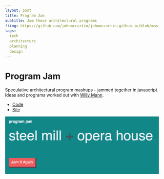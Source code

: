```yaml
---
layout: post
title: Program Jam
subtitle: Jam those architectural programs
ftimg: https://github.com/johnmccartin/johnmccartin.github.io/blob/master/img/jam-it.png?raw=true
tags:
  tech
  architecture
  planning
  design
---
```


# Program Jam
Speculative architectural program mashups – jammed together in javascript. Ideas and programs worked out with [Willy Mann](http://www.willymann.com).

* [Code](https://github.com/johnmccartin/program-jam)
* [Site](https://program-jam.glitch.me/)

![Jam It](https://raw.githubusercontent.com/johnmccartin/johnmccartin.github.io/master/img/jam-it.png)